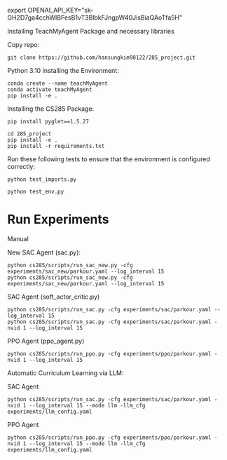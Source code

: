 export OPENAI_API_KEY="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"


Installing TeachMyAgent Package and necessary libraries

Copy repo:
```
git clone https://github.com/hansungkim98122/285_project.git
```

Python 3.10
Installing the Environment:
```
conda create --name teachMyAgent
conda activate teachMyAgent
pip install -e .
```
Installing the CS285 Package:
```
pip install pyglet==1.5.27
```
```
cd 285_project
pip install -e .
pip install -r requirements.txt
```

Run these following tests to ensure that the environment is configured correctly:

```
python test_imports.py
```

```
python test_env.py
```

# Run Experiments

Manual

New SAC Agent (sac.py):

```
python cs285/scripts/run_sac_new.py -cfg experiments/sac_new/parkour.yaml --log_interval 15
python cs285/scripts/run_sac_new.py -cfg experiments/sac_new/parkour.yaml --log_interval 15
```

SAC Agent (soft_actor_critic.py)
```
python cs285/scripts/run_sac.py -cfg experiments/sac/parkour.yaml --log_interval 15
python cs285/scripts/run_sac.py -cfg experiments/sac/parkour.yaml -nvid 1 --log_interval 15
```

PPO Agent (ppo_agent.py)
```
python cs285/scripts/run_ppo.py -cfg experiments/ppo/parkour.yaml -nvid 1 --log_interval 15
```

Automatic Curriculum Learning via LLM:

SAC Agent
```
python cs285/scripts/run_sac.py -cfg experiments/sac/parkour.yaml -nvid 1 --log_interval 15 --mode llm -llm_cfg experiments/llm_config.yaml
```

PPO Agent
```
python cs285/scripts/run_ppo.py -cfg experiments/ppo/parkour.yaml -nvid 1 --log_interval 15 --mode llm -llm_cfg experiments/llm_config.yaml
```


